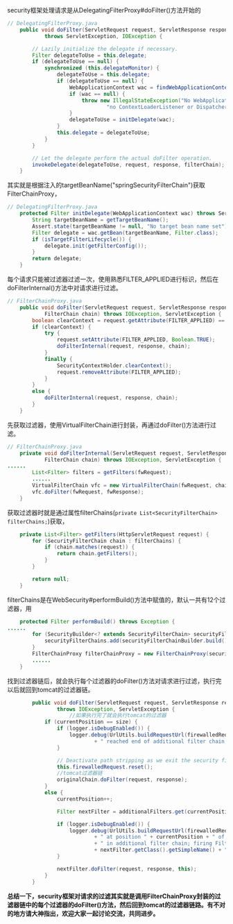 security框架处理请求是从DelegatingFilterProxy#doFilter()方法开始的
```java
// DelegatingFilterProxy.java
	public void doFilter(ServletRequest request, ServletResponse response, FilterChain filterChain)
			throws ServletException, IOException {

		// Lazily initialize the delegate if necessary.
		Filter delegateToUse = this.delegate;
		if (delegateToUse == null) {
			synchronized (this.delegateMonitor) {
				delegateToUse = this.delegate;
				if (delegateToUse == null) {
					WebApplicationContext wac = findWebApplicationContext();
					if (wac == null) {
						throw new IllegalStateException("No WebApplicationContext found: " +
								"no ContextLoaderListener or DispatcherServlet registered?");
					}
					delegateToUse = initDelegate(wac);
				}
				this.delegate = delegateToUse;
			}
		}

		// Let the delegate perform the actual doFilter operation.
		invokeDelegate(delegateToUse, request, response, filterChain);
	}
```
其实就是根据注入的targetBeanName("springSecurityFilterChain")获取FilterChainProxy，
```java
// DelegatingFilterProxy.java
	protected Filter initDelegate(WebApplicationContext wac) throws ServletException {
		String targetBeanName = getTargetBeanName();
		Assert.state(targetBeanName != null, "No target bean name set");
		Filter delegate = wac.getBean(targetBeanName, Filter.class);
		if (isTargetFilterLifecycle()) {
			delegate.init(getFilterConfig());
		}
		return delegate;
	}
```
每个请求只能被过滤器过滤一次，使用熟悉FILTER_APPLIED进行标识，然后在doFilterInternal()方法中对请求进行过滤。
```java
// FilterChainProxy.java
	public void doFilter(ServletRequest request, ServletResponse response,
			FilterChain chain) throws IOException, ServletException {
		boolean clearContext = request.getAttribute(FILTER_APPLIED) == null;
		if (clearContext) {
			try {
				request.setAttribute(FILTER_APPLIED, Boolean.TRUE);
				doFilterInternal(request, response, chain);
			}
			finally {
				SecurityContextHolder.clearContext();
				request.removeAttribute(FILTER_APPLIED);
			}
		}
		else {
			doFilterInternal(request, response, chain);
		}
	}
```
先获取过滤器，使用VirtualFilterChain进行封装，再通过doFilter()方法进行过滤。
```java
// FilterChainProxy.java
	private void doFilterInternal(ServletRequest request, ServletResponse response,
			FilterChain chain) throws IOException, ServletException {
......
		List<Filter> filters = getFilters(fwRequest);
		......
		VirtualFilterChain vfc = new VirtualFilterChain(fwRequest, chain, filters);
		vfc.doFilter(fwRequest, fwResponse);
	}
```
获取过滤器时就是通过属性filterChains(`private List<SecurityFilterChain> filterChains;`)获取，
```java
	private List<Filter> getFilters(HttpServletRequest request) {
		for (SecurityFilterChain chain : filterChains) {
			if (chain.matches(request)) {
				return chain.getFilters();
			}
		}

		return null;
	}
```
filterChains是在WebSecurity#performBuild()方法中赋值的，默认一共有12个过滤器，用
```java
	protected Filter performBuild() throws Exception {
......
		for (SecurityBuilder<? extends SecurityFilterChain> securityFilterChainBuilder : securityFilterChainBuilders) {
			securityFilterChains.add(securityFilterChainBuilder.build());
		}
		FilterChainProxy filterChainProxy = new FilterChainProxy(securityFilterChains);
		......
	}
```
找到过滤器链后，就会执行每个过滤器的doFilter()方法对请求进行过滤，执行完以后就回到tomcat的过滤器链。
```java
		public void doFilter(ServletRequest request, ServletResponse response)
				throws IOException, ServletException {
                    //如果执行完了就会执行tomcat的过滤器
			if (currentPosition == size) {
				if (logger.isDebugEnabled()) {
					logger.debug(UrlUtils.buildRequestUrl(firewalledRequest)
							+ " reached end of additional filter chain; proceeding with original chain");
				}

				// Deactivate path stripping as we exit the security filter chain
				this.firewalledRequest.reset();
                //tomcat过滤器链
				originalChain.doFilter(request, response);
			}
			else {
				currentPosition++;

				Filter nextFilter = additionalFilters.get(currentPosition - 1);

				if (logger.isDebugEnabled()) {
					logger.debug(UrlUtils.buildRequestUrl(firewalledRequest)
							+ " at position " + currentPosition + " of " + size
							+ " in additional filter chain; firing Filter: '"
							+ nextFilter.getClass().getSimpleName() + "'");
				}

				nextFilter.doFilter(request, response, this);
			}
		}
```
**总结一下，security框架对请求的过滤其实就是调用FilterChainProxy封装的过滤器链中的每个过滤器的doFilter()方法，然后回到tomcat的过滤器链路。有不对的地方请大神指出，欢迎大家一起讨论交流，共同进步。**